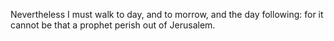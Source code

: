 Nevertheless I must walk to day, and to morrow, and the day following: for it cannot be that a prophet perish out of Jerusalem.
